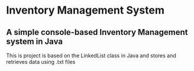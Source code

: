 
# Inventory Management System
## A simple console-based Inventory Management system in Java

This is project is based on the LinkedList class in Java and stores and retrieves data using .txt files